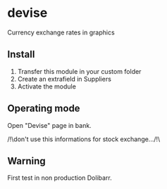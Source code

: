 # devise
Currency exchange rates in graphics

## Install
1. Transfer this module in your custom folder
2. Create an extrafield in Suppliers
3. Activate the module


## Operating mode
Open "Devise" page in bank.

/!\don't use this informations for stock exchange.../!\


## Warning
First test in non production Dolibarr.

